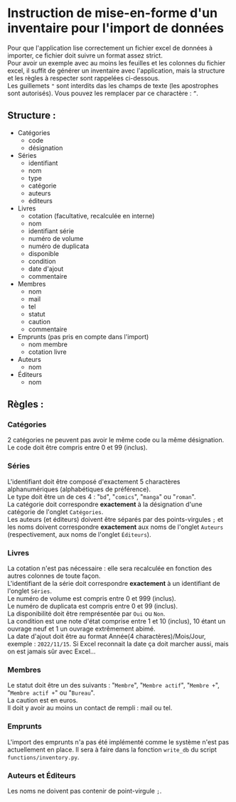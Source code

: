 # Instruction de mise-en-forme d'un inventaire pour l'import de données

Pour que l'application lise correctement un fichier excel de données à importer, ce fichier doit suivre un format assez strict.</br>
Pour avoir un exemple avec au moins les feuilles et les colonnes du fichier excel, il suffit de générer un inventaire avec l'application, mais la structure et les règles à respecter sont rappelées ci-dessous.</br>
Les guillemets `"` sont interdits das les champs de texte (les apostrophes sont autorisés). Vous pouvez les remplacer par ce charactère : `”`.

## Structure :
- Catégories
    - code
    - désignation
- Séries
    - identifiant
    - nom
    - type
    - catégorie
    - auteurs
    - éditeurs
- Livres
    - cotation (facultative, recalculée en interne)
    - nom
    - identifiant série
    - numéro de volume
    - numéro de duplicata
    - disponible
    - condition
    - date d'ajout
    - commentaire
- Membres
    - nom
    - mail
    - tel
    - statut
    - caution
    - commentaire
- Emprunts (pas pris en compte dans l'import)
    - nom membre
    - cotation livre
- Auteurs
    - nom
- Éditeurs
    - nom

## Règles :

### Catégories
2 catégories ne peuvent pas avoir le même code ou la même désignation.</br>
Le code doit être compris entre 0 et 99 (inclus).

### Séries
L'identifiant doit être composé d'exactement 5 charactères alphanumériques (alphabétiques de préférence).</br>
Le type doit être un de ces 4 : "`bd`", "`comics`", "`manga`" ou "`roman`".</br>
La catégorie doit correspondre **exactement** à la désignation d'une catégorie de l'onglet `Catégories`.</br>
Les auteurs (et éditeurs) doivent être séparés par des points-virgules `;` et les noms doivent correspondre **exactement** aux noms de l'onglet `Auteurs` (respectivement, aux noms de l'onglet `Éditeurs`).

### Livres
La cotation n'est pas nécessaire : elle sera recalculée en fonction des autres colonnes de toute façon.</br>
L'identifiant de la série doit correspondre **exactement** à un identifiant de l'onglet `Séries`.</br>
Le numéro de volume est compris entre 0 et 999 (inclus).</br>
Le numéro de duplicata est compris entre 0 et 99 (inclus).</br>
La disponibilité doit être remprésentée par `Oui` ou `Non`.</br>
La condition est une note d'état comprise entre 1 et 10 (inclus), 10 étant un ouvrage neuf et 1 un ouvrage extrêmement abimé.</br>
La date d'ajout doit être au format Année(4 charactères)/Mois/Jour, exemple : `2022/11/15`. Si Excel reconnait la date ça doit marcher aussi, mais on est jamais sûr avec Excel...</br>

### Membres
Le statut doit être un des suivants : "`Membre`", "`Membre actif`", "`Membre +`", "`Membre actif +`" ou "`Bureau`".</br>
La caution est en euros.</br>
Il doit y avoir au moins un contact de rempli : mail ou tel.

### Emprunts
L'import des emprunts n'a pas été implémenté comme le système n'est pas actuellement en place. Il sera à faire dans la fonction `write_db` du script `functions/inventory.py`.

### Auteurs et Éditeurs
Les noms ne doivent pas contenir de point-virgule `;`.